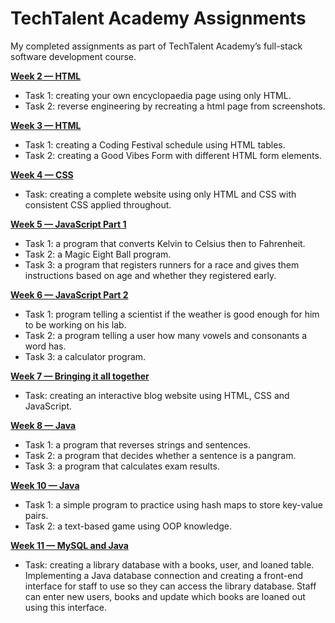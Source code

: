 # TechTalent Academy Assignments

My completed assignments as part of TechTalent Academy’s full-stack software development course.

**[Week 2 — HTML](https://github.com/May-95/TTA-course/tree/main/Week%202%20HTML)**
- Task 1: creating your own encyclopaedia page using only HTML.
- Task 2: reverse engineering by recreating a html page from screenshots. 

**[Week 3 — HTML](https://github.com/May-95/TTA-course/tree/main/Week%203%20HTML)**
- Task 1: creating a Coding Festival schedule using HTML tables. 
- Task 2: creating a Good Vibes Form with different HTML form elements. 

**[Week 4 — CSS](https://github.com/May-95/TTA-course/tree/main/Week%204%20CSS)**
- Task: creating a complete website using only HTML and CSS with consistent CSS applied throughout. 

**[Week 5 — JavaScript Part 1](https://github.com/May-95/TTA-course/tree/main/Week%205%20JavaScript%20Part%201)**
- Task 1: a program that converts Kelvin to Celsius then to Fahrenheit. 
- Task 2: a Magic Eight Ball program.
- Task 3: a program that registers runners for a race and gives them instructions based on age and whether they registered early. 

**[Week 6 — JavaScript Part 2](https://github.com/May-95/TTA-course/tree/main/Week%206%20JavaScript%20Part%202)**
- Task 1: program telling a scientist if the weather is good enough for him to be working on his lab. 
- Task 2: a program telling a user how many vowels and consonants a word has. 
- Task 3: a calculator program. 

**[Week 7 — Bringing it all together](https://github.com/May-95/TTA-course/tree/main/Week%207%20Bringing%20it%20all%20together)**
- Task: creating an interactive blog website using HTML, CSS and JavaScript. 

**[Week 8 — Java](https://github.com/May-95/TTA-course/tree/main/Week%208%20Java)**
- Task 1: a program that reverses strings and sentences. 
- Task 2: a program that decides whether a sentence is a pangram. 
- Task 3: a program that calculates exam results.

**[Week 10 — Java](https://github.com/May-95/TTA-course/tree/main/Week%2010%20Java)**
- Task 1: a simple program to practice using hash maps to store key-value pairs. 
- Task 2: a text-based game using OOP knowledge.  

**[Week 11 — MySQL and Java](https://github.com/May-95/TTA-course/tree/main/Week%2011%20MySQL%20and%20Java)**
- Task: creating a library database with a books, user, and loaned table. Implementing a Java database connection and creating a front-end interface for staff to use so they can access the library database. Staff can enter new users, books and update which books are loaned out using this interface. 

